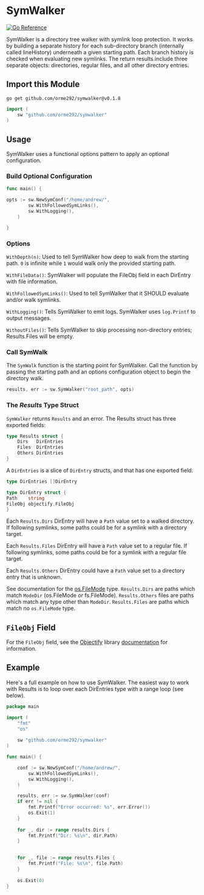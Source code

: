 # SymWalker

[![Go Reference](https://pkg.go.dev/badge/github.com/orme292/symwalker@v0.1.8.svg)](https://pkg.go.dev/github.com/orme292/symwalker@v0.1.8)

SymWalker is a directory tree walker with symlink loop protection. It works by building a
separate history for each sub-directory branch (internally called lineHistory) underneath
a given starting path. Each branch history is checked when evaluating new symlinks. The
return results include three separate objects: directories, regular files, and all
other directory entries.

## Import this Module

```shell
go get github.com/orme292/symwalker@v0.1.8
```

```go
import (
    sw "github.com/orme292/symwalker"
)
```

## Usage

SymWalker uses a functional options pattern to apply an optional configuration.

### Build Optional Configuration

```go
func main() {

opts := sw.NewSymConf("/home/andrew/",
        sw.WithFollowedSymLinks(),
        sw.WithLogging(), 
    )

}
```

### Options

`WithDepth(n)`: Used to tell SymWalker how deep to walk from the starting path. `0` is infinite while `1` would walk
only the provided starting path.

`WithFileData()`: SymWalker will populate the FileObj field in each DirEntry with file information.

`WithFollowedSymLinks()`: Used to tell SymWalker that it SHOULD evaluate and/or walk symlinks.

`WithLogging()`: Tells SymWalker to emit logs. SymWalker uses `log.Printf` to output messages.

`WithoutFiles()`: Tells SymWalker to skip processing non-directory entries; Results.Files will be empty.

### Call SymWalk

The `SymWalk` function is the starting point for SymWalker. Call the function by passing the starting path and an
options configuration object to begin the directory walk.

```go
results, err := sw.SymWalker("root_path", opts)
```

### The *Results* Type Struct

`SymWalker` returns `Results` and an error. The Results struct has three exported fields:

```go
type Results struct {
    Dirs   DirEntries
    Files  DirEntries
    Others DirEntries
}
```

A `DirEntries` is a slice of `DirEntry` structs, and that has one exported field:

```go
type DirEntries []DirEntry
```

```go
type DirEntry struct {
Path    string
FileObj objectify.FileObj
}
```

Each `Results.Dirs` DirEntry will have a `Path` value set to a walked directory. If following symlinks, some
paths could be for a symlink with a directory target.

Each `Results.Files` DirEntry will have a `Path` value set to a regular file. If following symlinks, some paths
could be for a symlink with a regular file target.

Each `Results.Others` DirEntry could have a `Path` value set to a directory entry that is unknown.

See documentation for the [os.FileMode](https://pkg.go.dev/os#FileMode) type. `Results.Dirs` are paths which
match `ModeDir` (os.FileMode *or* fs.FileMode). `Results.Others` files are paths which match any type other
than `ModeDir`. `Results.Files` are paths which match no `os.FileMode` type.

## `FileObj` Field

For the `FileObj` field, see the [Objectify](https://github.com/orme292/objectify) library
[documentation](https://pkg.go.dev/github.com/orme292/objectify@v0.1.0) for information.

## Example

Here's a full example on how to use SymWalker. The easiest way to work with Results is to loop over
each DirEntries type with a range loop (see below).

```go
package main

import (
    "fmt"
    "os"
    
    sw "github.com/orme292/symwalker"
)

func main() {

    conf := sw.NewSymConf("/home/andrew/",
        sw.WithFollowedSymLinks(),
        sw.WithLogging(),
    )

    results, err := sw.SymWalker(conf)
    if err != nil {
        fmt.Printf("Error occurred: %s", err.Error())
        os.Exit(1)
    }
    
    for _, dir := range results.Dirs {
        fmt.Printf("Dir: %s\n", dir.Path)
    }
 

    for _, file := range results.Files {
        fmt.Printf("File: %s\n", file.Path)
    }
    
    os.Exit(0)
}

```
